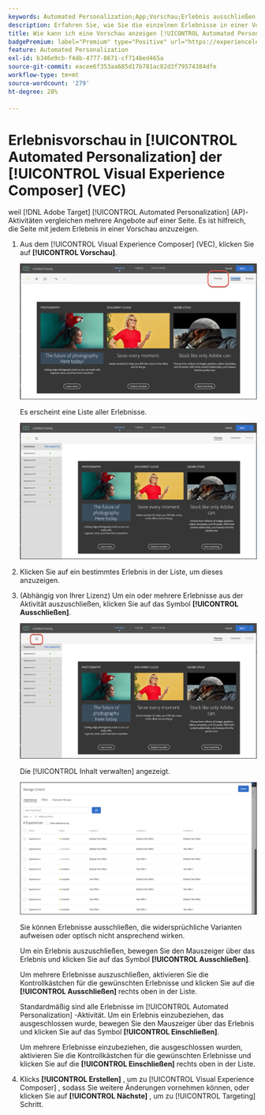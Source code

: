 ```yaml
---
keywords: Automated Personalization;App;Vorschau;Erlebnis ausschließen
description: Erfahren Sie, wie Sie die einzelnen Erlebnisse in einer Vorschau anzeigen können [!UICONTROL Automated Personalization] Aktivität (AP) in [!DNL Adobe Target] mithilfe der [!UICONTROL Visual Experience Composer] (VEC).
title: Wie kann ich eine Vorschau anzeigen [!UICONTROL Automated Personalization] Erfahrungen im VEC?
badgePremium: label="Premium" type="Positive" url="https://experienceleague.adobe.com/docs/target/using/introduction/intro.html?lang=en#premium newtab=true" tooltip="Erfahren Sie, was in Target Premium enthalten ist."
feature: Automated Personalization
exl-id: b346e9cb-f4db-4777-8671-cf714bed465a
source-git-commit: eacee6f353aa685d17b781ac82d3f79574384dfe
workflow-type: tm+mt
source-wordcount: '279'
ht-degree: 28%

---
```


# Erlebnisvorschau in [!UICONTROL Automated Personalization] der [!UICONTROL Visual Experience Composer] (VEC)

weil [!DNL Adobe Target] [!UICONTROL Automated Personalization] (AP)-Aktivitäten vergleichen mehrere Angebote auf einer Seite. Es ist hilfreich, die Seite mit jedem Erlebnis in einer Vorschau anzuzeigen.

1. Aus dem [!UICONTROL Visual Experience Composer] (VEC), klicken Sie auf **[!UICONTROL Vorschau]**.

   ![Vorschau-Symbol](/help/main/c-activities/t-automated-personalization/assets/preview.png)

   Es erscheint eine Liste aller Erlebnisse.

   ![Vorschau von Erlebnissen](/help/main/c-activities/t-automated-personalization/assets/ap_preview-new.png)

1. Klicken Sie auf ein bestimmtes Erlebnis in der Liste, um dieses anzuzeigen.

1. (Abhängig von Ihrer Lizenz) Um ein oder mehrere Erlebnisse aus der Aktivität auszuschließen, klicken Sie auf das Symbol **[!UICONTROL Ausschließen]**.

   ![Symbol „Ausschließen“](/help/main/c-activities/t-automated-personalization/assets/ap_exclude-new.png)

   Die [!UICONTROL Inhalt verwalten] angezeigt.

   ![Dialogfeld „Inhalt verwalten“](/help/main/c-activities/t-automated-personalization/assets/preview-exclude.png)

   Sie können Erlebnisse ausschließen, die widersprüchliche Varianten aufweisen oder optisch nicht ansprechend wirken.

   Um ein Erlebnis auszuschließen, bewegen Sie den Mauszeiger über das Erlebnis und klicken Sie auf das Symbol **[!UICONTROL Ausschließen]**.

   Um mehrere Erlebnisse auszuschließen, aktivieren Sie die Kontrollkästchen für die gewünschten Erlebnisse und klicken Sie auf die **[!UICONTROL Ausschließen]** rechts oben in der Liste.

   Standardmäßig sind alle Erlebnisse im [!UICONTROL Automated Personalization] -Aktivität. Um ein Erlebnis einzubeziehen, das ausgeschlossen wurde, bewegen Sie den Mauszeiger über das Erlebnis und klicken Sie auf das Symbol **[!UICONTROL Einschließen]**.

   Um mehrere Erlebnisse einzubeziehen, die ausgeschlossen wurden, aktivieren Sie die Kontrollkästchen für die gewünschten Erlebnisse und klicken Sie auf die **[!UICONTROL Einschließen]** rechts oben in der Liste.

1. Klicks **[!UICONTROL Erstellen]** , um zu [!UICONTROL Visual Experience Composer] , sodass Sie weitere Änderungen vornehmen können, oder klicken Sie auf **[!UICONTROL Nächste]** , um zu [!UICONTROL Targeting] Schritt.

